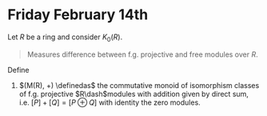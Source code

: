 # Friday February 14th

Let $R$ be a ring and consider $K_0(R)$.

> Measures difference between f.g. projective and free modules over $R$.

Define

1. $(M(R), +) \definedas$ the commutative monoid of isomorphism classes of f.g. projective $R\dash$modules with addition given by direct sum, i.e. $[P] + [Q] = [P\oplus Q]$ with identity the zero modules.

